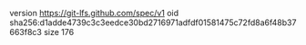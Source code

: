 version https://git-lfs.github.com/spec/v1
oid sha256:d1adde4739c3c3eedce30bd2716971adfdf01581475c72fd8a6f48b37663f8c3
size 176

